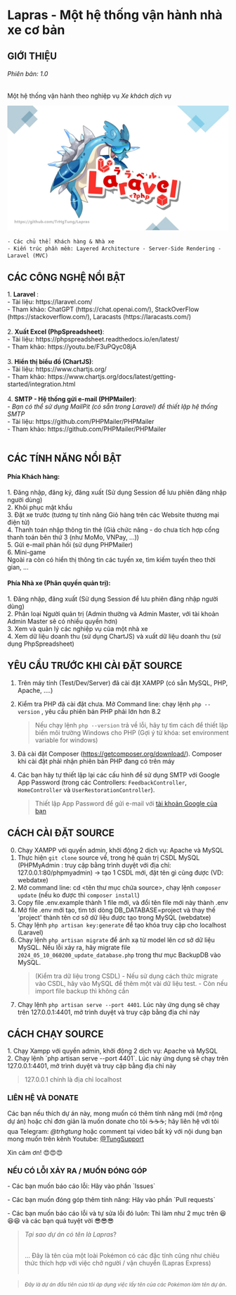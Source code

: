 <h1>Lapras - Một hệ thống vận hành nhà xe cơ bản</h1>
<h2>GIỚI THIỆU</h2>

<h6>Phiên bản: 1.0</h6>
<p>Một hệ thống vận hành theo nghiệp vụ <i>Xe khách dịch vụ</i> </p>
<img src="GioiThieu.jpg">

    - Các chủ thể: Khách hàng & Nhà xe
    - Kiến trúc phần mềm: Layered Architecture - Server-Side Rendering - Laravel (MVC)

<h2>CÁC CÔNG NGHỆ NỔI BẬT</h2>
1. <b> Laravel </b>: <br>
- Tài liệu: https://laravel.com/ <br>
- Tham khảo: ChatGPT (https://chat.openai.com/), StackOverFlow (https://stackoverflow.com/), Laracasts (https://laracasts.com/) <br><br>
2. <b> Xuất Excel (PhpSpreadsheet)</b>: <br>
- Tài liệu: https://phpspreadsheet.readthedocs.io/en/latest/ <br>
- Tham khảo: https://youtu.be/F3uPQyc08jA <br><br>
3. <b> Hiển thị biểu đồ (ChartJS)</b>: <br>
- Tài liệu: https://www.chartjs.org/ <br>
- Tham khảo: https://www.chartjs.org/docs/latest/getting-started/integration.html <br><br>
4. <b> SMTP - Hệ thống gửi e-mail (PHPMailer)</b>: <br>
- <i>Bạn có thể sử dụng MailPit (có sẵn trong Laravel) để thiết lập hệ thống SMTP</i><br>
- Tài liệu: https://github.com/PHPMailer/PHPMailer <br>
- Tham khảo: https://github.com/PHPMailer/PHPMailer <br><br>

<h2>CÁC TÍNH NĂNG NỔI BẬT</h2>
<h4>Phía Khách hàng:</h4>
1. Đăng nhập, đăng ký, đăng xuất (Sử dụng Session để lưu phiên đăng nhập người dùng)<br>
2. Khôi phục mật khẩu <br>
3. Đặt xe trước (tương tự tính năng Giỏ hàng trên các Website thương mại điện tử)<br>
4. Thanh toán nhập thông tin thẻ (Giả chức năng - do chưa tích hợp cổng thanh toán bên thứ 3 (như MoMo, VNPay, ...))<br>
5. Gửi e-mail phản hồi (sử dụng PHPMailer)<br>
6. Mini-game <br>
Ngoài ra còn có hiển thị thông tin các tuyến xe, tìm kiếm tuyến theo thời gian, ...
<h4>Phía Nhà xe (Phân quyền quản trị):</h4>
1. Đăng nhập, đăng xuất (Sử dụng Session để lưu phiên đăng nhập người dùng)<br>
2. Phân loại Người quản trị (Admin thường và Admin Master, với tài khoản Admin Master sẽ có nhiều quyền hơn) <br>
3. Xem và quản lý các nghiệp vụ của một nhà xe<br>
4. Xem dữ liệu doanh thu (sử dụng ChartJS) và xuất dữ liệu doanh thu (sử dụng PhpSpreadsheet)<br>

<h2>YÊU CẦU TRƯỚC KHI CÀI ĐẶT SOURCE</h2>

1. Trên máy tính (Test/Dev/Server) đã cài đặt XAMPP (có sẵn MySQL, PHP, Apache, ....) <br>

2. Kiểm tra PHP đã cài đặt chưa. Mở Command line: chạy lệnh `php --version` , yêu cầu phiên bản PHP phải lớn hơn 8.2 <br>

    > Nếu chạy lệnh `php --version` trả về lỗi, hãy tự tìm cách để thiết lập biến môi trường Windows cho PHP (Gợi ý từ khóa: set environment variable for windows)<br>

3. Đã cài đặt Composer (https://getcomposer.org/download/). Composer khi cài đặt phải nhận phiên bản PHP đang có trên máy <br>
4. Các bạn hãy tự thiết lập lại các cấu hình để sử dụng SMTP với Google App Password (trong các Controllers: `FeedbackController`, `HomeController` và `UserRestorationController`).
    > Thiết lập App Password để gửi e-mail với <a href="https://myaccount.google.com/apppasswords">tài khoản Google của bạn</a><br>

<h2>CÁCH CÀI ĐẶT SOURCE</h2>

0. Chạy XAMPP với quyền admin, khởi động 2 dịch vụ: Apache và MySQL <br>
1. Thực hiện `git clone` source về, trong hệ quản trị CSDL MySQL (PHPMyAdmin : truy cập bằng trình duyệt với địa chỉ: 127.0.0.1:80/phpmyadmin) -> tạo 1 CSDL mới, đặt tên gì cũng được (VD: webdatxe)<br>
2. Mở command line: cd <tên thư mục chứa source>, chạy lệnh `composer update` (nếu ko được thì `composer install`) <br>
3. Copy file .env.example thành 1 file mới, và đổi tên file mới này thành .env <br>
4. Mở file .env mới tạo, tìm tới dòng DB_DATABASE=project và thay thế 'project' thành tên cơ sở dữ liệu được tạo trong MySQL (webdatxe)<br>
5. Chạy lệnh `php artisan key:generate` để tạo khóa truy cập cho localhost (Laravel) <br>
6. Chạy lệnh `php artisan migrate` để ánh xạ từ model lên cơ sở dữ liệu MySQL. Nếu lỗi xảy ra, hãy migrate file `2024_05_10_060200_update_database.php` trong thư mục BackupDB vào MySQL. <br>
    > (Kiểm tra dữ liệu trong CSDL) - Nếu sử dụng cách thức migrate vào CSDL, hãy vào MySQL để thêm một vài dữ liệu test. - Còn nếu import file backup thì không cần <br>
7. Chạy lệnh `php artisan serve --port 4401`. Lúc này ứng dụng sẽ chạy trên 127.0.0.1:4401, mở trình duyệt và truy cập bằng địa chỉ này <br>

<h2>CÁCH CHẠY SOURCE</h2>
1. Chạy Xampp với quyền admin, khởi động 2 dịch vụ: Apache và MySQL <br>
2. Chạy lệnh `php artisan serve --port 4401`. Lúc này ứng dụng sẽ chạy trên 127.0.0.1:4401, mở trình duyệt và truy cập bằng địa chỉ này <br>

> 127.0.0.1 chính là địa chỉ localhost<br>

<h3>LIÊN HỆ VÀ DONATE</h3>
<p>Các bạn nếu thích dự án này, mong muốn có thêm tính năng mới (mở rộng dự án) hoặc chỉ đơn giản là muốn donate cho tôi ☕☕☕; hãy liên hệ với tôi qua Telegram: <i>@trhgtung</i> hoặc comment tại video bất kỳ với nội dung bạn mong muốn trên kênh Youtube: <a href="https://www.youtube.com/@TungSupport">@TungSupport</a></p>
<p>Xin cảm ơn! 😍😍😍</p>

<h3>NẾU CÓ LỖI XẢY RA / MUỐN ĐÓNG GÓP</h3>
<p>- Các bạn muốn báo cáo lỗi: Hãy vào phần `Issues`</p>
<p>- Các bạn muốn đóng góp thêm tính năng: Hãy vào phần `Pull requests`</p>
<p>- Các bạn muốn báo cáo lỗi và tự sửa lỗi đó luôn: Thì làm như 2 mục trên 😆😆😆 và các bạn quá tuyệt vời 😎😎😎</p>

> <i>Tại sao dự án có tên là Lapras</i>? <br><br>
>
> ... Đây là tên của một loài Pokémon có các đặc tính cũng như chiêu thức thích hợp với việc chở người / vận chuyển (Lapras Express)<br><br>

> <small><i>Đây là dự án đầu tiên của tôi áp dụng việc lấy tên của các Pokémon làm tên dự án</i></small>.
